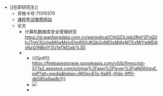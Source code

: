 - [[在职研究生]]
    - 资格卡号:71310370
    - [课程考试缴费网站](https://tdxl.ruc.edu.cn/netpay/enter.asp)
    - 论文
        - 计算机数据库安全管理研究  https://d.wanfangdata.com.cn/periodical/ChlQZXJpb2RpY2FsQ0hJTmV3UzIwMjIwMzIyEhpRS0JKQkQyMDIxMjAyMTExMjYwMDAxNzQ1NBoIY2U1eTM2ajk%3D
        - 
            - {{[[pdf]]: https://firebasestorage.googleapis.com/v0/b/firescript-577a2.appspot.com/o/imgs%2Fapp%2Flxyer%2FjaN5It0gvE.pdf?alt=media&token=960ec87a-9a85-41de-9ff0-db585a9ae8cf}}
            - ![](https://firebasestorage.googleapis.com/v0/b/firescript-577a2.appspot.com/o/imgs%2Fapp%2Flxyer%2FMXAdCyvKOc.png?alt=media&token=f28ca6eb-772d-41ff-91c0-c2cd94b6c7fa)
            - 
